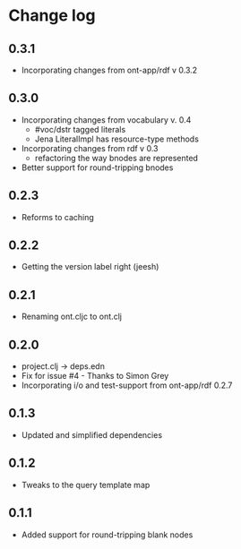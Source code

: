 # Change log
## 0.3.1
- Incorporating changes from ont-app/rdf v 0.3.2

## 0.3.0
- Incorporating changes from vocabulary v. 0.4
  - #voc/dstr tagged literals
  - Jena LiteralImpl has resource-type methods
- Incorporating changes from rdf v 0.3
  - refactoring the way bnodes are represented
- Better support for round-tripping bnodes
## 0.2.3
- Reforms to caching
## 0.2.2
- Getting the version label right (jeesh)
## 0.2.1
- Renaming ont.cljc to ont.clj
## 0.2.0
- project.clj -> deps.edn
- Fix for issue #4 - Thanks to Simon Grey
- Incorporating i/o and test-support from ont-app/rdf 0.2.7
## 0.1.3
- Updated and simplified dependencies
## 0.1.2
- Tweaks to the query template map
## 0.1.1 
- Added support for round-tripping blank nodes
